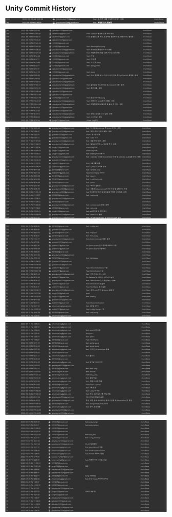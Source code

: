 ## Unity Commit History

![unity_branch1](../images/unity_branch6.png)

![unity_branch2](../images/unity_branch5.png)

![](../images/unity_branch4.png)

![](../images/unity_branch3.png)

![](../images/unity_branch2.png)

![](../images/unity_branch1.png)
